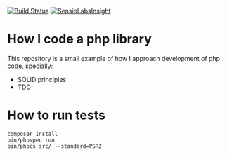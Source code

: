 [![Build Status](https://travis-ci.org/rodrigodiez/how-i-code-php.svg?branch=master)](https://travis-ci.org/rodrigodiez/how-i-code-php)
[![SensioLabsInsight](https://insight.sensiolabs.com/projects/b5a1693d-4cdf-4cc1-a246-1a292637c325/mini.png)](https://insight.sensiolabs.com/projects/b5a1693d-4cdf-4cc1-a246-1a292637c325)

# How I code a php library
This repository is a small example of how I approach development of php code, specially:

- SOLID principles
- TDD

# How to run tests
```
composer install
bin/phpspec run
bin/phpcs src/ --standard=PSR2
```

